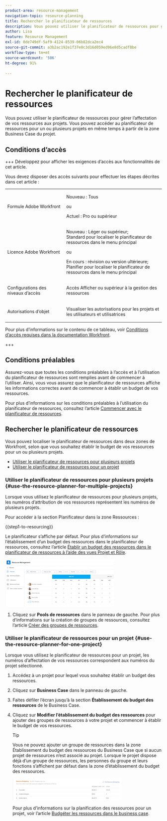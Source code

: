 ```yaml
---
product-area: resource-management
navigation-topic: resource-planning
title: Rechercher le planificateur de ressources
description: Vous pouvez utiliser le planificateur de ressources pour gérer l’affectation de vos ressources aux projets. Vous pouvez accéder au planificateur de ressources pour un ou plusieurs projets en même temps à partir de la zone Business Case du projet.
author: Lisa
feature: Resource Management
exl-id: 0de749df-5af9-4124-8539-06b82dca2ec4
source-git-commit: a3b2ac192e1f37e0c3d16d059ed96e8d5cadf8be
workflow-type: tm+mt
source-wordcount: '506'
ht-degree: 91%

---
```


# Rechercher le planificateur de ressources

<!--
<p data-mc-conditions="QuicksilverOrClassic.Draft mode">(This came off this article: draft that content in the article when this comes live: /Content/Resource Mgmt/Resource Planning/get-started-resource-planner.html)</p>
-->

Vous pouvez utiliser le planificateur de ressources pour gérer l’affectation de vos ressources aux projets. Vous pouvez accéder au planificateur de ressources pour un ou plusieurs projets en même temps à partir de la zone Business Case du projet.

## Conditions d’accès

+++ Développez pour afficher les exigences d’accès aux fonctionnalités de cet article.

Vous devez disposer des accès suivants pour effectuer les étapes décrites dans cet article :

<table style="table-layout:auto"> 
 <col> 
 <col> 
 <tbody> 
  <tr> 
   <td role="rowheader">Formule Adobe Workfront</td> 
   <td><p>Nouveau : Tous</p>
       <p>ou</p>
       <p>Actuel : Pro ou supérieur</p> </td> 
  </tr> 
  <tr> 
   <td role="rowheader">Licence Adobe Workfront</td> 
   <td><p>Nouveau : Léger ou supérieur;</br>
          Standard pour localiser le planificateur de ressources dans le menu principal</p>
       <p>ou</p>
       <p>En cours : révision ou version ultérieure;</br>
       Planifier pour localiser le planificateur de ressources dans le menu principal</p></td>
  </tr> 
  <tr> 
   <td role="rowheader">Configurations des niveaux d’accès</td> 
   <td> <p>Accès Afficher ou supérieur à la gestion des ressources</p> </td> 
  </tr> 
  <tr> 
   <td role="rowheader">Autorisations d’objet</td> 
   <td> <p>Visualiser les autorisations pour les projets et les utilisateurs et utilisatrices </p> </td> 
  </tr> 
 </tbody> 
</table>

Pour plus d’informations sur le contenu de ce tableau, voir [Conditions d’accès requises dans la documentation Workfront](/help/quicksilver/administration-and-setup/add-users/access-levels-and-object-permissions/access-level-requirements-in-documentation.md).

+++

## Conditions préalables

Assurez-vous que toutes les conditions préalables à l’accès et à l’utilisation du planificateur de ressources sont remplies avant de commencer à l’utiliser. Ainsi, vous vous assurez que le planificateur de ressources affiche les informations correctes avant de commencer à établir un budget de vos ressources.

Pour plus d’informations sur les conditions préalables à l’utilisation du planificateur de ressources, consultez l’article [Commencer avec le planificateur de ressources](../../resource-mgmt/resource-planning/get-started-resource-planning.md).

## Rechercher le planificateur de ressources

<!--
<p data-mc-conditions="QuicksilverOrClassic.Draft mode">(this was moved from the get-started-resource-planner article)</p>
-->

Vous pouvez localiser le planificateur de ressources dans deux zones de Workfront, selon que vous souhaitez établir le budget de vos ressources pour un ou plusieurs projets.

* [Utiliser le planificateur de ressources pour plusieurs projets](#use-the-resource-planner-for-multiple-projects)
* [Utiliser le planificateur de ressources pour un projet](#use-the-resource-planner-for-one-project)

### Utiliser le planificateur de ressources pour plusieurs projets {#use-the-resource-planner-for-multiple-projects}

Lorsque vous utilisez le planificateur de ressources pour plusieurs projets, les numéros d’attribution de vos ressources représentent les numéros de plusieurs projets.

Pour accéder à la section Planificateur dans la zone Ressources :

{{step1-to-resourcing}}

Le planificateur s’affiche par défaut.  Pour plus d’informations sur l’établissement d’un budget des ressources dans le planificateur de ressources, consultez l’article [Établir un budget des ressources dans le planificateur de ressources à l’aide des vues Projet et Rôle](../../resource-mgmt/resource-planning/budget-resources-project-role-views-resource-planner.md).

![&#x200B; Planificateur de ressources par défaut &#x200B;](assets/qs-resource-management-area-with-planner-as-default-350x152.png)

1. Cliquez sur **Pools de ressources** dans le panneau de gauche.
Pour plus d’informations sur la création de groupes de ressources, consultez l’article [Créer des groupes de ressources](../../resource-mgmt/resource-planning/resource-pools/create-resource-pools.md).

### Utiliser le planificateur de ressources pour un projet {#use-the-resource-planner-for-one-project}

Lorsque vous utilisez le planificateur de ressources pour un projet, les numéros d’affectation de vos ressources correspondent aux numéros du projet sélectionné.

1. Accédez à un projet pour lequel vous souhaitez établir un budget des ressources.
1. Cliquez sur **Business Case** dans le panneau de gauche.
1. Faites défiler l’écran jusqu’à la section **Établissement du budget des ressources** de le Business Case.
1. Cliquez sur **Modifier l’établissement du budget des ressources** pour ajouter des groupes de ressources à votre projet et commencer à établir le budget de vos ressources.

   >[!TIP]
   >
   >Vous ne pouvez ajouter un groupe de ressources dans la zone Établissement du budget des ressources du Business Case que si aucun projet de ressources n’est associé au projet. Lorsque le projet dispose déjà d’un groupe de ressources, les personnes du groupe et leurs fonctions s’affichent par défaut dans la zone d’établissement du budget des ressources.

   ![Établissement du budget des ressources](assets/resource-budgeting-area-on-project-350x70.png)

   Pour plus d’informations sur la planification des ressources pour un projet, voir l’article [Budgéter les ressources dans le business case](../../manage-work/projects/define-a-business-case/budget-resources-in-business-case.md).
